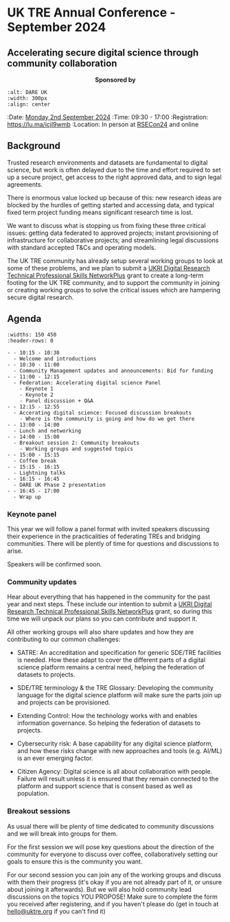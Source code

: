 # UK TRE Annual Conference - September 2024

## Accelerating secure digital science through community collaboration

<div style="text-align:center; font-weight:bold;">Sponsored by</div>

```{image} dare_uk_logo.png
:alt: DARE UK
:width: 300px
:align: center
```

:Date: [Monday 2nd September 2024](https://arewemeetingyet.com/London/2024-09-02/09:30/UK%20TRE%20Community%20meeting)
:Time: 09:30 - 17:00
:Registration: https://lu.ma/icjl9wmb
:Location: In person at [RSECon24](https://rsecon24.society-rse.org/venue/) and online

## Background

Trusted research environments and datasets are fundamental to digital science, but work is often delayed due to the time and effort required to set up a secure project, get access to the right approved data, and to sign legal agreements.

There is enormous value locked up because of this: new research ideas are blocked by the hurdles of getting started and accessing data, and typical fixed term project funding means significant research time is lost.

We want to discuss what is stopping us from fixing these three critical issues: getting data federated to approved projects; instant provisioning of infrastructure for collaborative projects; and streamlining legal discussions with standard accepted T&Cs and operating models.

The UK TRE community has already setup several working groups to look at some of these problems, and we plan to submit a [UKRI Digital Research Technical Professional Skills NetworkPlus](https://www.ukri.org/opportunity/ukri-digital-research-technical-professional-skills-networkplus/) grant to create a long-term footing for the UK TRE community, and to support the community in joining or creating working groups to solve the critical issues which are hampering secure digital research.

## Agenda

```{list-table}
:widths: 150 450
:header-rows: 0

- - 10:15 - 10:30
  - Welcome and introductions
- - 10:30 - 11:00
  - Community Management updates and announcements: Bid for funding
- - 11:00 - 12:15
  - Federation: Accelerating digital science Panel
    - Keynote 1
    - Keynote 2
    - Panel discussion + Q&A
- - 12:15 - 12:55
  - Accerating digital science: Focused discussion breakouts
    - Where is the community is going and how do we get there
- - 13:00 - 14:00
  - Lunch and networking
- - 14:00 - 15:00
  - Breakout session 2: Community breakouts
    - Working groups and suggested topics
- - 15:00 - 15:15
  - Coffee break
- - 15:15 - 16:15
  - Lightning talks
- - 16:15 - 16:45
  - DARE UK Phase 2 presentation
- - 16:45 - 17:00
  - Wrap up

```

### Keynote panel

This year we will follow a panel format with invited speakers discussing their experience in the practicalities of federating TREs and bridging communities.
There will be plently of time for questions and discussions to arise.

Speakers will be confirmed soon.

### Community updates

Hear about everything that has happened in the community for the past year and next steps.
These include our intention to submit a [UKRI Digital Research Technical Professional Skills NetworkPlus](https://www.ukri.org/opportunity/ukri-digital-research-technical-professional-skills-networkplus/) grant, so during this time we will unpack our plans so you can contribute and support it.

All other working groups will also share updates and how they are contributing to our common challenges:

- SATRE: An accreditation and specification for generic SDE/TRE facilities is needed. How these adapt to cover the different parts of a digital science platform remains a central need, helping the federation of datasets to projects.

- SDE/TRE terminology & the TRE Glossary: Developing the community language for the digital science platform will make sure the parts join up and projects can be provisioned.

- Extending Control: How the technology works with and enables information governance. So helping the federation of datasets to projects.

- Cybersecurity risk: A base capability for any digital science platform, and how these risks change with new approaches and tools (e.g. AI/ML) is an ever emerging factor.

- Citizen Agency: Digital science is all about collaboration with people. Failure will result unless it is ensured that they remain connected to the platform and support science that is consent based as well as population.

### Breakout sessions

As usual there will be plenty of time dedicated to community discussions and we will break into groups for them.

For the first session we will pose key questions about the direction of the community for everyone to discuss over coffee,
collaboratively setting our goals to ensure this is the community you want.

For our second session you can join any of the working groups and discuss with them their progress (it's okay if you are not already part of it, or unsure about joining it afterwards).
But we will also hold community lead discussions on the topics YOU PROPOSE!
Make sure to complete the form you received after registering, and if you haven't please do (get in touch at hello@uktre.org if you can't find it)

```

```
